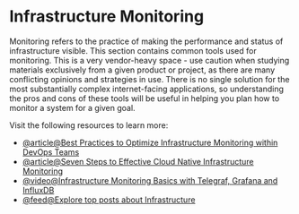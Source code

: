 # Infrastructure Monitoring

Monitoring refers to the practice of making the performance and status of infrastructure visible. This section contains common tools used for monitoring. This is a very vendor-heavy space - use caution when studying materials exclusively from a given product or project, as there are many conflicting opinions and strategies in use. There is no single solution for the most substantially complex internet-facing applications, so understanding the pros and cons of these tools will be useful in helping you plan how to monitor a system for a given goal.

Visit the following resources to learn more:

- [@article@Best Practices to Optimize Infrastructure Monitoring within DevOps Teams](https://thenewstack.io/best-practices-to-optimize-infrastructure-monitoring-within-devops-teams/)
- [@article@Seven Steps to Effective Cloud Native Infrastructure Monitoring](https://thenewstack.io/seven-steps-to-effective-cloud-native-infrastructure-monitoring/)
- [@video@Infrastructure Monitoring Basics with Telegraf, Grafana and InfluxDB](https://www.youtube.com/watch?v=ESub4SAKouI)
- [@feed@Explore top posts about Infrastructure](https://app.daily.dev/tags/infrastructure?ref=roadmapsh)
